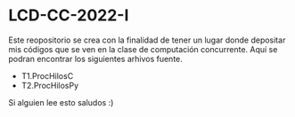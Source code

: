 # LCD-CC-2022-I
Este reopositorio se crea con la finalidad de tener un lugar donde depositar mis códigos que se ven en la clase de computación concurrente.
Aquí se podran encontrar los siguientes arhivos fuente.


- T1.ProcHilosC
- T2.ProcHilosPy


 Si alguien lee esto saludos :)
